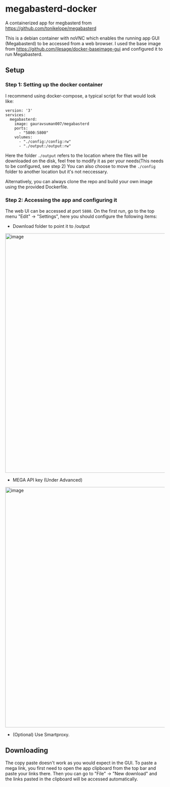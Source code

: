# megabasterd-docker

A containerized app for megbasterd from https://github.com/tonikelope/megabasterd

This is a debian container with noVNC which enables the running app GUI (Megabasterd) to be accessed from a web browser. I used the base image from https://github.com/jlesage/docker-baseimage-gui and configured it to run Megabasterd.

## Setup
### Step 1: Setting up the docker container
I recommend using docker-compose, a typical script for that would look like:
```
version: '3'
services:
  megabasterd:
    image: gauravsuman007/megabasterd
    ports:
      - "5800:5800"
    volumes:
      - "./config:/config:rw"
      - "./output:/output:rw"
```

Here the folder `./output` refers to the location where the files will be downloaded on the disk, feel free to modify it as per your needs(This needs to be configured, see step 2)
You can also choose to move the `./config` folder to another location but it's not neccessary.

Alternatively, you can always clone the repo and build your own image using the provided Dockerfile.

### Step 2: Accessing the app and configuring it
The web UI can be accessed at port `5800`.
On the first run, go to the top menu "Edit" -> "Settings", here you should configure the following items:
- Download folder to point it to /output
<img width="755" alt="image" src="https://user-images.githubusercontent.com/16671262/191015820-803abd22-6aa3-4c6f-aaa0-85204fd065a4.png">

- MEGA API key (Under Advanced)
<img width="758" alt="image" src="https://user-images.githubusercontent.com/16671262/191016225-c36cb218-9b70-4e5d-afb8-fafd707fa239.png">

- (Optional) Use Smartproxy.

## Downloading
The copy paste doesn't work as you would expect in the GUI. To paste a mega link, you first need to open the app clipboard from the top bar and paste your links there. Then you can go to "File" -> "New download" and the links pasted in the clipboard will be accessed automatically.
